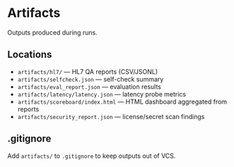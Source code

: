 # Artifacts

Outputs produced during runs.

## Locations
- `artifacts/hl7/` — HL7 QA reports (CSV/JSONL)
- `artifacts/selfcheck.json` — self-check summary
- `artifacts/eval_report.json` — evaluation results
- `artifacts/latency/latency.json` — latency probe metrics
- `artifacts/scoreboard/index.html` — HTML dashboard aggregated from reports
- `artifacts/security_report.json` — license/secret scan findings

## .gitignore
Add `artifacts/` to `.gitignore` to keep outputs out of VCS.
